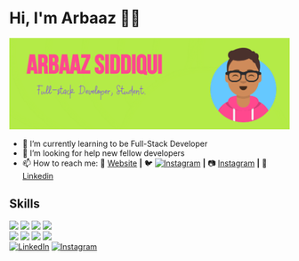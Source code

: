 # Hi, I'm Arbaaz 👋😄
<img src="https://github.com/arbaazsama/arbaazsama/blob/master/gh-header-image-cropped.jpg" alt="banner that says Arbaaz Siddiqui - Full Stack Developer, calongside a cartoon illustration of Arbaaz">


- 🌱 I’m currently learning to be Full-Stack Developer
- 🤔 I’m looking for help new fellow developers
- 📫 How to reach me: 
🏡 [Website][website] **|** 
🐦 [<img src="https://img.shields.io/badge/Instagram-%23E4405F.svg?&style=flat-square&logo=instagram&logoColor=white" alt="Instagram">][twitter] **|** 
📷 [Instagram][instagram] **|** 
👔 [Linkedin][Linkedin]

[Website]: https://arbaazsama.github.io/profile/
[Twitter]: https://twitter.com/justarbaaz
[Instagram]: https://instagram.com/iarbaazsiddiqui
[Linkedin]: https://linkedin.com/in/arbaazsiddiqui
## Skills
<img src="https://img.shields.io/badge/JavaScript -3d03fc" /> <img src="https://img.shields.io/badge/Python -41b883" /> <img src="https://img.shields.io/badge/Java -FF0000" /> <img src="https://img.shields.io/badge/C/C++ -C357C4" /><br>
<img src="https://img.shields.io/badge/HTML5-ff7851" /> <img src="https://img.shields.io/badge/CSS3-44b2fb" /> <img src="https://img.shields.io/badge/Bootstrap -563d7c" />
<img src="https://img.shields.io/badge/React.js -1cc4b4" />
</br>
<a href="#"><img src="https://img.shields.io/badge/LinkedIn-%230077B5.svg?&style=flat-square&logo=linkedin&logoColor=white" alt="LinkedIn"></a>
<a href="#"><img src="https://img.shields.io/badge/Instagram-%23E4405F.svg?&style=flat-square&logo=instagram&logoColor=white" alt="Instagram"></a>

